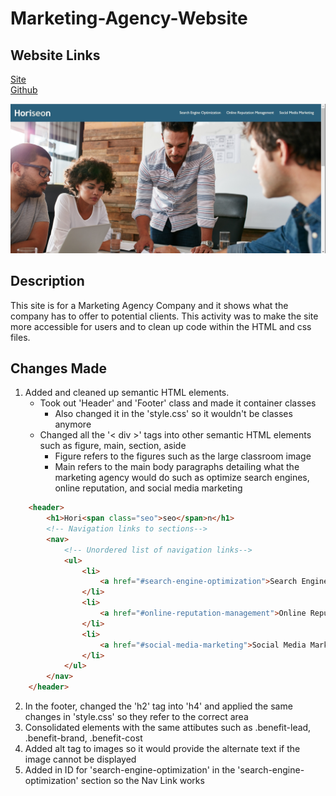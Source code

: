 # Marketing-Agency-Website

## Website Links
[Site](https://ericchen96.github.io/Marketing-Agency-Website/ "Site") <br>
[Github](https://github.com/EricChen96/Marketing-Agency-Website "Github")

![Screenshot](./screenshot.JPG)

## Description

This site is for a Marketing Agency Company and it shows what the company has to offer to potential clients.
This activity was to make the site more accessible for users and to clean up code within the HTML and css files. 

## Changes Made
1. Added and cleaned up semantic HTML elements.
    - Took out 'Header' and 'Footer' class and made it container classes
        - Also changed it in the 'style.css' so it wouldn't be classes anymore
    - Changed all the '< div >' tags into other semantic HTML elements such as figure, main, section, aside
        - Figure refers to the figures such as the large classroom image
        - Main refers to the main body paragraphs detailing what the marketing agency would do such as optimize search engines, online reputation, and social media marketing

```html
    <header>
        <h1>Hori<span class="seo">seo</span>n</h1>
        <!-- Navigation links to sections-->
        <nav>
            <!-- Unordered list of navigation links-->
            <ul>
                <li>
                    <a href="#search-engine-optimization">Search Engine Optimization</a>
                </li>
                <li>
                    <a href="#online-reputation-management">Online Reputation Management</a>
                </li>
                <li>
                    <a href="#social-media-marketing">Social Media Marketing</a>
                </li>
            </ul>
        </nav>
    </header>
```
2. In the footer, changed the 'h2' tag into 'h4' and applied the same changes in 'style.css' so they refer to the correct area
3. Consolidated elements with the same attibutes such as .benefit-lead, .benefit-brand, .benefit-cost
4. Added alt tag to images so it would provide the alternate text if the image cannot be displayed
5. Added in ID for 'search-engine-optimization' in the 'search-engine-optimization' section so the Nav Link works 

